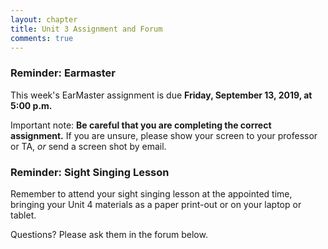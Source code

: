 ```yaml
---
layout: chapter
title: Unit 3 Assignment and Forum
comments: true
---
```


### Reminder: Earmaster 

This week's EarMaster assignment is due **Friday, September 13, 2019, at 5:00 p.m.**

Important note: **Be careful that you are completing the correct assignment.** If you are unsure, please show your screen to your professor or TA, *or* send a screen shot by email. 

### Reminder: Sight Singing Lesson 

Remember to attend your sight singing lesson at the appointed time, bringing your Unit 4 materials as a paper print-out or on your laptop or tablet. 

Questions? Please ask them in the forum below.
